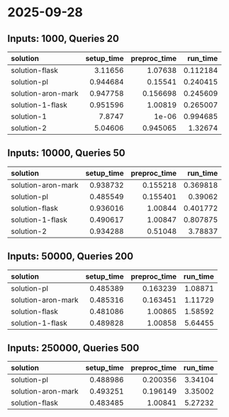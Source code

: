 # 2025-09-28

## Inputs: 1000, Queries 20

| solution           |   setup_time |   preproc_time |   run_time |
|:-------------------|-------------:|---------------:|-----------:|
| solution-flask     |     3.11656  |       1.07638  |   0.112184 |
| solution-pl        |     0.944684 |       0.15541  |   0.240415 |
| solution-aron-mark |     0.947758 |       0.156698 |   0.245609 |
| solution-1-flask   |     0.951596 |       1.00819  |   0.265007 |
| solution-1         |     7.8747   |       1e-06    |   0.994685 |
| solution-2         |     5.04606  |       0.945065 |   1.32674  |

## Inputs: 10000, Queries 50

| solution           |   setup_time |   preproc_time |   run_time |
|:-------------------|-------------:|---------------:|-----------:|
| solution-aron-mark |     0.938732 |       0.155218 |   0.369818 |
| solution-pl        |     0.485549 |       0.155401 |   0.39062  |
| solution-flask     |     0.936016 |       1.00844  |   0.401772 |
| solution-1-flask   |     0.490617 |       1.00847  |   0.807875 |
| solution-2         |     0.934288 |       0.51048  |   3.78837  |

## Inputs: 50000, Queries 200

| solution           |   setup_time |   preproc_time |   run_time |
|:-------------------|-------------:|---------------:|-----------:|
| solution-pl        |     0.485389 |       0.163239 |    1.08871 |
| solution-aron-mark |     0.485316 |       0.163451 |    1.11729 |
| solution-flask     |     0.481086 |       1.00865  |    1.58592 |
| solution-1-flask   |     0.489828 |       1.00858  |    5.64455 |

## Inputs: 250000, Queries 500

| solution           |   setup_time |   preproc_time |   run_time |
|:-------------------|-------------:|---------------:|-----------:|
| solution-pl        |     0.488986 |       0.200356 |    3.34104 |
| solution-aron-mark |     0.493251 |       0.196149 |    3.35002 |
| solution-flask     |     0.483485 |       1.00841  |    5.27232 |